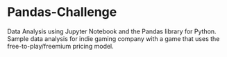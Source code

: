 # Pandas-Challenge
Data Analysis using Jupyter Notebook and the Pandas library for Python. Sample data analysis for indie gaming company with a game that uses the free-to-play/freemium pricing model.